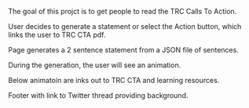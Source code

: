The goal of this projct is to get people to read the TRC Calls To Action.

User decides to generate a statement or select the Action button, which links the user to TRC CTA pdf.

Page generates a 2 sentence statement from a JSON file of sentences.

During the generation, the user will see an animation.

Below animatoin are inks out to TRC CTA and learning resources.

Footer with link to Twitter thread providing background.

